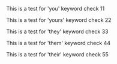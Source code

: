 This is a test for 'you'  keyword check 11

This is a test for 'yours'  keyword check 22

This is a test for 'they'  keyword check 33

This is a test for 'them'  keyword check 44

This is a test for 'their'  keyword check 55
